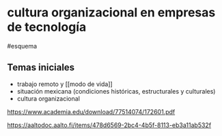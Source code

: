 # cultura organizacional en empresas de tecnología
#esquema 

## Temas iniciales

- trabajo remoto y [[modo de vida]]
- situación mexicana (condiciones históricas, estructurales y culturales)
- cultura organizacional

https://www.academia.edu/download/77514074/172601.pdf

https://aaltodoc.aalto.fi/items/478d6569-2bc4-4b5f-8113-eb3a11ab532f
